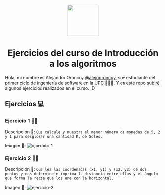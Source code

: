 <p  align="center">
  <img src="https://upload.wikimedia.org/wikipedia/commons/f/fc/UPC_logo_transparente.png" width="100" />
  <h1 align="center">Ejercicios del curso de Introducción a los algoritmos</h1>
</p>

Hola, mi nombre es Alejandro Oroncoy [@alejooroncoy](https://github.com/alejooroncoy), soy estudiante del primer ciclo de ingeniería de software en la UPC 👨‍💻✨. Y en este repo subiré algunos ejercicios realizados en el curso. :D

## Ejercicios 💻

### Ejercicio 1 👨‍💻

  Descripción 🧾: `Que calcule y muestre el menor número de monedas de 5, 2 y 1 para desglosar una cantidad K, de Soles.`

  Imagen 📸: 
  ![ejercicio-1](https://i.postimg.cc/xdnkQzLM/ejercicio1.jpg)

### Ejercicio 2 👨‍💻
  
  Descripción 🧾: `Que lea las coordenadas (x1, y1) y (x2, y2) de dos puntos y nos determine e imprima la distancia entre ellos y
el ángulo que forma la recta que los une con la horizontal.`

  Imagen 📸:
  ![ejercicio-2](https://i.postimg.cc/SRkB3z2Q/ejercicio-2.jpg?dl=1)
